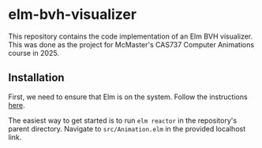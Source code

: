 # elm-bvh-visualizer

This repository contains the code implementation of an Elm BVH visualizer. 
This was done as the project for McMaster's CAS737 Computer Animations course in 2025.

## Installation

First, we need to ensure that Elm is on the system. Follow the instructions 
[here](https://guide.elm-lang.org/install/elm).

The easiest way to get started is to run `elm reactor` in the repository's parent directory. 
Navigate to `src/Animation.elm` in the provided localhost link.